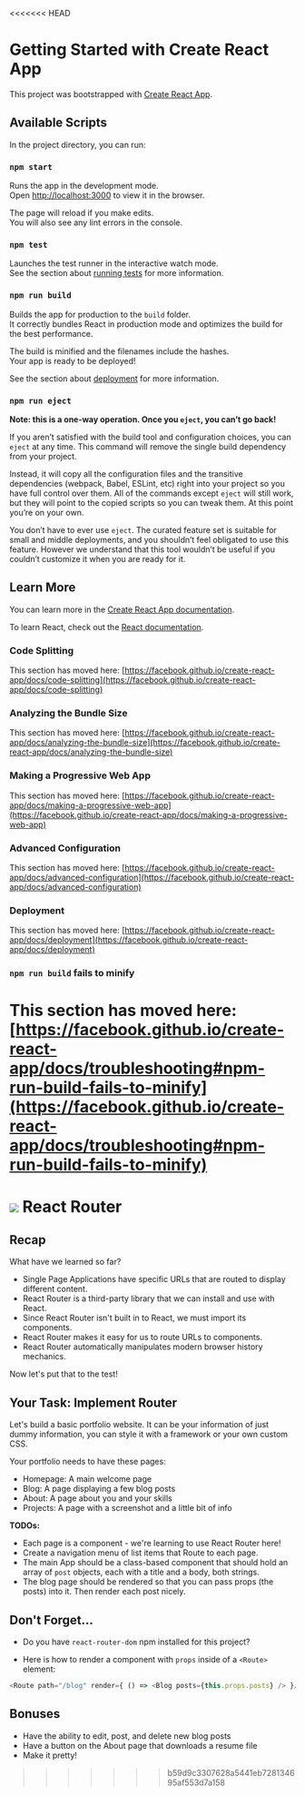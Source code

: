 <<<<<<< HEAD
# Getting Started with Create React App

This project was bootstrapped with [Create React App](https://github.com/facebook/create-react-app).

## Available Scripts

In the project directory, you can run:

### `npm start`

Runs the app in the development mode.\
Open [http://localhost:3000](http://localhost:3000) to view it in the browser.

The page will reload if you make edits.\
You will also see any lint errors in the console.

### `npm test`

Launches the test runner in the interactive watch mode.\
See the section about [running tests](https://facebook.github.io/create-react-app/docs/running-tests) for more information.

### `npm run build`

Builds the app for production to the `build` folder.\
It correctly bundles React in production mode and optimizes the build for the best performance.

The build is minified and the filenames include the hashes.\
Your app is ready to be deployed!

See the section about [deployment](https://facebook.github.io/create-react-app/docs/deployment) for more information.

### `npm run eject`

**Note: this is a one-way operation. Once you `eject`, you can’t go back!**

If you aren’t satisfied with the build tool and configuration choices, you can `eject` at any time. This command will remove the single build dependency from your project.

Instead, it will copy all the configuration files and the transitive dependencies (webpack, Babel, ESLint, etc) right into your project so you have full control over them. All of the commands except `eject` will still work, but they will point to the copied scripts so you can tweak them. At this point you’re on your own.

You don’t have to ever use `eject`. The curated feature set is suitable for small and middle deployments, and you shouldn’t feel obligated to use this feature. However we understand that this tool wouldn’t be useful if you couldn’t customize it when you are ready for it.

## Learn More

You can learn more in the [Create React App documentation](https://facebook.github.io/create-react-app/docs/getting-started).

To learn React, check out the [React documentation](https://reactjs.org/).

### Code Splitting

This section has moved here: [https://facebook.github.io/create-react-app/docs/code-splitting](https://facebook.github.io/create-react-app/docs/code-splitting)

### Analyzing the Bundle Size

This section has moved here: [https://facebook.github.io/create-react-app/docs/analyzing-the-bundle-size](https://facebook.github.io/create-react-app/docs/analyzing-the-bundle-size)

### Making a Progressive Web App

This section has moved here: [https://facebook.github.io/create-react-app/docs/making-a-progressive-web-app](https://facebook.github.io/create-react-app/docs/making-a-progressive-web-app)

### Advanced Configuration

This section has moved here: [https://facebook.github.io/create-react-app/docs/advanced-configuration](https://facebook.github.io/create-react-app/docs/advanced-configuration)

### Deployment

This section has moved here: [https://facebook.github.io/create-react-app/docs/deployment](https://facebook.github.io/create-react-app/docs/deployment)

### `npm run build` fails to minify

This section has moved here: [https://facebook.github.io/create-react-app/docs/troubleshooting#npm-run-build-fails-to-minify](https://facebook.github.io/create-react-app/docs/troubleshooting#npm-run-build-fails-to-minify)
=======
# ![](https://ga-dash.s3.amazonaws.com/production/assets/logo-9f88ae6c9c3871690e33280fcf557f33.png) React Router 

## Recap

What have we learned so far?
* Single Page Applications have specific URLs that are routed to display different content.
* React Router is a third-party library that we can install and use with React.
* Since React Router isn't built in to React, we must import its components.
* React Router makes it easy for us to route URLs to components.
* React Router automatically manipulates modern browser history mechanics.

Now let's put that to the test!

## Your Task: Implement Router

Let's build a basic portfolio website. It can be your information of just dummy information, you can style it with a framework or your own custom CSS.

Your portfolio needs to have these pages:

- Homepage: A main welcome page
- Blog: A page displaying a few blog posts
- About: A page about you and your skills
- Projects: A page with a screenshot and a little bit of info

**TODOs:**

- Each page is a component - we're learning to use React Router here!
- Create a navigation menu of list items that Route to each page.
- The main App should be a class-based component that should hold an array of `post` objects, each with a title and a body, both strings.
- The blog page should be rendered so that you can pass props (the posts) into it. Then render each post nicely.

## Don't Forget...

* Do you have `react-router-dom` npm installed for this project?

* Here is how to render a component with `props` inside of a `<Route>` element:

```js
<Route path="/blog" render={ () => <Blog posts={this.props.posts} /> }/>
```

## Bonuses

- Have the ability to edit, post, and delete new blog posts
- Have a button on the About page that downloads a resume file
- Make it pretty!
>>>>>>> b59d9c3307628a5441eb728134695af553d7a158
